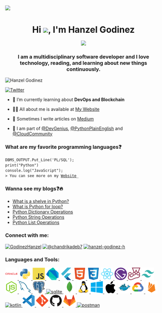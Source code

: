 ## <img src="https://res.cloudinary.com/developerteam/image/upload/v1578798463/PortfolioWeb/favicon_wc1uzv.png" width="30px">

<h1 align="center">Hi <img src="https://raw.githubusercontent.com/iampavangandhi/iampavangandhi/master/gifs/Hi.gif" width="30px">, I'm Hanzel Godinez</h1>
<p align="center"><img src="https://res.cloudinary.com/developerteam/image/upload/v1624222299/PortfolioWeb/webqr.png" width="100px"></p>
<h3 align="center">I am a multidisciplinary software developer and I love technology, reading, and learning about new things continuously.</h3>

<p align="left"> <img src="https://res.cloudinary.com/developerteam/image/upload/v1578798371/PortfolioWeb/profile_readme.jpg" alt="Hanzel Godinez" width="220px" /> </p>

[![Twitter](https://img.shields.io/twitter/url/https/twitter.com/GodinezHanzel.svg?style=social&label=Follow%20%40GodinezHanzel)](https://twitter.com/GodinezHanzel)

- 🌱 I’m currently learning about **DevOps and Blockchain**

- 👨‍💻 All about me is available at [My Website](https://hanzelgodinez.dev/)

- 📝 Sometimes I write articles on [Medium](https://medium.com/@hgodinez89)

- 👥 I am part of [@DevGenius](https://blog.devgenius.io/), [@PythonPlainEnglish](https://python.plainenglish.io/) and [@CloudCommunity](https://github.com/cloudcommunity)

### What are my favorite programming languages:question:
<code>DBMS_OUTPUT.Put_Line('PL/SQL');</code>     
<code>print("Python")</code>  
<code>console.log("JavaScript");</code>  
<code>> You can see more on my [Website](https://hanzelgodinez.dev/)_</code>

### Wanna see my blogs:question::fire:
<!-- BLOG-POST-LIST:START -->
- [What is a shelve in Python?](https://blog.devgenius.io/what-is-a-shelve-in-python-dbf8561d014f?source=rss-65eb3bcc3187------2)
- [What is Python for loop?](https://blog.devgenius.io/what-is-python-for-loop-72faa2c0d470?source=rss-65eb3bcc3187------2)
- [Python Dictionary Operations](https://blog.devgenius.io/python-dictionary-operations-68e19b08ea30?source=rss-65eb3bcc3187------2)
- [Python String Operations](https://blog.devgenius.io/python-string-operations-f8eeabf8eb71?source=rss-65eb3bcc3187------2)
- [Python List Operations](https://blog.devgenius.io/python-list-operations-56bf7f93e39c?source=rss-65eb3bcc3187------2)
<!-- BLOG-POST-LIST:END -->

<h3 align="left">Connect with me:</h3>
<p align="left">
<a href="https://twitter.com/GodinezHanzel" target="blank"><img align="center" src="https://cdn.jsdelivr.net/npm/simple-icons@3.0.1/icons/twitter.svg" alt="GodinezHanzel" height="30" width="40" /></a>
<a href="https://medium.com/@hgodinez89" target="blank"><img align="center" src="https://cdn.jsdelivr.net/npm/simple-icons@3.0.1/icons/medium.svg" alt="@chandrikadeb7" height="30" width="40" /></a>
<a href="https://www.linkedin.com/in/hanzel-godinez-h-795a1418b/" target="blank"><img align="center" src="https://cdn.jsdelivr.net/npm/simple-icons@3.0.1/icons/linkedin.svg" alt="hanzel-godinez-h" height="30" width="40" /></a>
</p>

<h3 align="left">Languages and Tools:</h3>
<p align="left"> 
  <a href="https://www.oracle.com/" target="_blank"> <img src="https://raw.githubusercontent.com/devicons/devicon/master/icons/oracle/oracle-original.svg" alt="pl/sql" width="40" height="40"/> </a> 
  <a href="https://www.python.org/" target="_blank"> <img src="https://raw.githubusercontent.com/devicons/devicon/master/icons/python/python-original.svg" alt="python" width="40" height="40"/> 
    <a href="https://www.javascript.com/" target="_blank"> <img src="https://raw.githubusercontent.com/devicons/devicon/master/icons/javascript/javascript-original.svg" alt="javascript" width="40" height="40"/> 
      <a href="https://dart.dev/" target="_blank"> <img src="https://github.com/devicons/devicon/blob/master/icons/dart/dart-original.svg" alt="dart" width="40" height="40"/>
        <a href="https://flutter.dev/" target="_blank"> <img src="https://github.com/devicons/devicon/blob/master/icons/flutter/flutter-original.svg" alt="flutter" width="40" height="40"/>
        <a href="https://html.com/" target="_blank"> <img src="https://github.com/devicons/devicon/blob/master/icons/html5/html5-original.svg" alt="html5" width="40" height="40"/>
    <a href="https://www.w3.org/Style/CSS/Overview.en.html" target="_blank"> <img src="https://github.com/devicons/devicon/blob/master/icons/css3/css3-original.svg" alt="css3" width="40" height="40"/>
     <a href="https://reactjs.org/" target="_blank"> <img src="https://github.com/devicons/devicon/blob/master/icons/react/react-original.svg" alt="reactjs" width="40" height="40"/>
    <a href="https://www.gatsbyjs.com/" target="_blank"> <img src="https://github.com/devicons/devicon/blob/master/icons/gatsby/gatsby-original.svg" alt="gatsbyjs" width="40" height="40"/>
   <a href="https://jestjs.io/" target="_blank"> <img src="https://github.com/devicons/devicon/blob/master/icons/jest/jest-plain.svg" alt="jest" width="40" height="40"/>
   <a href="https://tailwindcss.com/" target="_blank"> <img src="https://github.com/devicons/devicon/blob/master/icons/tailwindcss/tailwindcss-plain.svg" alt="tailwindcss" width="40" height="40"/>
   <a href="https://nodejs.org/en/" target="_blank"> <img src="https://github.com/devicons/devicon/blob/master/icons/nodejs/nodejs-original.svg" alt="nodejs" width="40" height="40"/>
   <a href="https://www.mysql.com/" target="_blank"> <img src="https://github.com/devicons/devicon/blob/master/icons/mysql/mysql-original.svg" alt="mysql" width="40" height="40"/>
   <a href="https://www.postgresql.org/" target="_blank"> <img src="https://github.com/devicons/devicon/blob/master/icons/postgresql/postgresql-original.svg" alt="postgresql" width="40" height="40"/>
   <a href="https://www.sqlite.org/" target="_blank"> <img src="https://www.vectorlogo.zone/logos/sqlite/sqlite-icon.svg" alt="sqlite" width="40" height="40"/> </a>
   <a href="https://www.mongodb.com/" target="_blank"> <img src="https://github.com/devicons/devicon/blob/master/icons/mongodb/mongodb-original.svg" alt="mongodb" width="40" height="40"/>
   <a href="https://www.linux.org/" target="_blank"> <img src="https://github.com/devicons/devicon/blob/master/icons/linux/linux-original.svg" alt="linux" width="40" height="40"/>
   <a href="https://www.microsoft.com/en-us/windows" target="_blank"> <img src="https://github.com/devicons/devicon/blob/master/icons/windows8/windows8-original.svg" alt="windows" width="40" height="40"/>
   <a href="https://www.apple.com/macos" target="_blank"> <img src="https://github.com/devicons/devicon/blob/master/icons/apple/apple-original.svg" alt="macOS" width="40" height="40"/>
   <a href="https://www.docker.com/" target="_blank"> <img src="https://github.com/devicons/devicon/blob/master/icons/docker/docker-original.svg" alt="docker" width="40" height="40"/>
   <a href="https://cloud.google.com/" target="_blank"> <img src="https://github.com/devicons/devicon/blob/master/icons/googlecloud/googlecloud-original.svg" alt="gcp" width="40" height="40"/>
   <a href="https://firebase.google.com/" target="_blank"> <img src="https://github.com/devicons/devicon/blob/master/icons/firebase/firebase-plain.svg" alt="firebase" width="40" height="40"/>
   <a href="https://kotlinlang.org" target="_blank"> <img src="https://www.vectorlogo.zone/logos/kotlinlang/kotlinlang-icon.svg" alt="kotlin" width="40" height="40"/> </a> <a href="https://kubernetes.io" target="_blank">
   <a href="https://code.visualstudio.com/" target="_blank"> <img src="https://github.com/devicons/devicon/blob/master/icons/vscode/vscode-original.svg" alt="vscode" width="40" height="40"/>
   <a href="https://git-scm.com/" target="_blank"> <img src="https://github.com/devicons/devicon/blob/master/icons/git/git-original.svg" alt="git" width="40" height="40"/>
   <a href="https://github.com/" target="_blank"> <img src="https://github.com/devicons/devicon/blob/master/icons/github/github-original.svg" alt="github" width="40" height="40"/>
   <a href="https://about.gitlab.com/" target="_blank"> <img src="https://github.com/devicons/devicon/blob/master/icons/gitlab/gitlab-original.svg" alt="gitlab" width="40" height="40"/>
   <a href="https://postman.com" target="_blank"> <img src="https://www.vectorlogo.zone/logos/getpostman/getpostman-icon.svg" alt="postman" width="40" height="40"/> </a>
</p>
